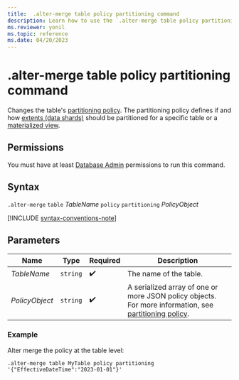 ```yaml
---
title:  .alter-merge table policy partitioning command
description: Learn how to use the `.alter-merge table policy partitioning` command to change the table's partitioning policy.
ms.reviewer: yonil
ms.topic: reference
ms.date: 04/20/2023
---
```

# .alter-merge table policy partitioning command

Changes the table's [partitioning policy](partitioning-policy.md). The partitioning policy defines if and how [extents (data shards)](../management/extents-overview.md) should be partitioned for a specific table or a [materialized view](materialized-views/materialized-view-overview.md).

## Permissions

You must have at least [Database Admin](access-control/role-based-access-control.md) permissions to run this command.

## Syntax

`.alter-merge` `table` *TableName* `policy` `partitioning` *PolicyObject*

[!INCLUDE [syntax-conventions-note](../includes/syntax-conventions-note.md)]

## Parameters

|Name|Type|Required|Description|
|--|--|--|--|
|*TableName*| `string` | :heavy_check_mark:|The name of the table.|
|*PolicyObject*| `string` | :heavy_check_mark:|A serialized array of one or more JSON policy objects. For more information, see [partitioning policy](partitioning-policy.md).|

### Example

Alter merge the policy at the table level:

```kusto
.alter-merge table MyTable policy partitioning '{"EffectiveDateTime":"2023-01-01"}'
```
